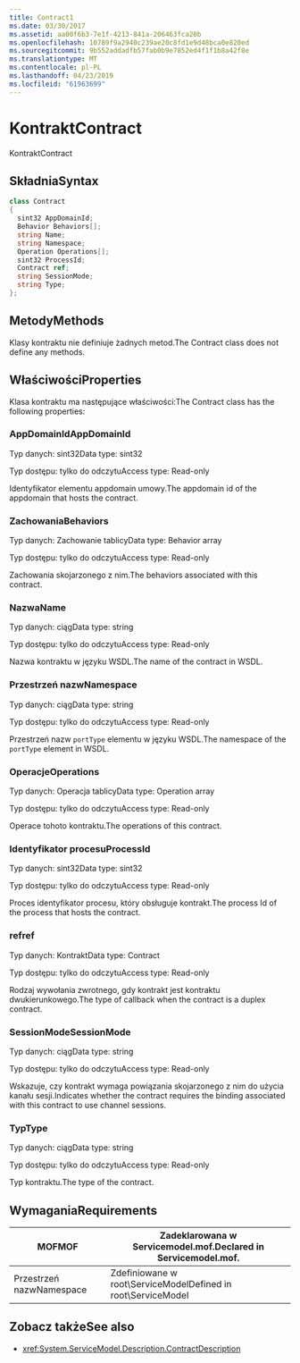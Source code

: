 ```yaml
---
title: Contract1
ms.date: 03/30/2017
ms.assetid: aa00f6b3-7e1f-4213-841a-206463fca20b
ms.openlocfilehash: 10789f9a2940c239ae20c8fd1e9d48bca0e820ed
ms.sourcegitcommit: 9b552addadfb57fab0b9e7852ed4f1f1b8a42f8e
ms.translationtype: MT
ms.contentlocale: pl-PL
ms.lasthandoff: 04/23/2019
ms.locfileid: "61963699"
---
```

# <a name="contract"></a><span data-ttu-id="096f4-102">Kontrakt</span><span class="sxs-lookup"><span data-stu-id="096f4-102">Contract</span></span>
<span data-ttu-id="096f4-103">Kontrakt</span><span class="sxs-lookup"><span data-stu-id="096f4-103">Contract</span></span>  
  
## <a name="syntax"></a><span data-ttu-id="096f4-104">Składnia</span><span class="sxs-lookup"><span data-stu-id="096f4-104">Syntax</span></span>  
  
```csharp
class Contract  
{  
  sint32 AppDomainId;  
  Behavior Behaviors[];  
  string Name;  
  string Namespace;  
  Operation Operations[];  
  sint32 ProcessId;  
  Contract ref;  
  string SessionMode;  
  string Type;  
};  
```  
  
## <a name="methods"></a><span data-ttu-id="096f4-105">Metody</span><span class="sxs-lookup"><span data-stu-id="096f4-105">Methods</span></span>  
 <span data-ttu-id="096f4-106">Klasy kontraktu nie definiuje żadnych metod.</span><span class="sxs-lookup"><span data-stu-id="096f4-106">The Contract class does not define any methods.</span></span>  
  
## <a name="properties"></a><span data-ttu-id="096f4-107">Właściwości</span><span class="sxs-lookup"><span data-stu-id="096f4-107">Properties</span></span>  
 <span data-ttu-id="096f4-108">Klasa kontraktu ma następujące właściwości:</span><span class="sxs-lookup"><span data-stu-id="096f4-108">The Contract class has the following properties:</span></span>  
  
### <a name="appdomainid"></a><span data-ttu-id="096f4-109">AppDomainId</span><span class="sxs-lookup"><span data-stu-id="096f4-109">AppDomainId</span></span>  
 <span data-ttu-id="096f4-110">Typ danych: sint32</span><span class="sxs-lookup"><span data-stu-id="096f4-110">Data type: sint32</span></span>  
  
 <span data-ttu-id="096f4-111">Typ dostępu: tylko do odczytu</span><span class="sxs-lookup"><span data-stu-id="096f4-111">Access type: Read-only</span></span>  
  
 <span data-ttu-id="096f4-112">Identyfikator elementu appdomain umowy.</span><span class="sxs-lookup"><span data-stu-id="096f4-112">The appdomain id of the appdomain that hosts the contract.</span></span>  
  
### <a name="behaviors"></a><span data-ttu-id="096f4-113">Zachowania</span><span class="sxs-lookup"><span data-stu-id="096f4-113">Behaviors</span></span>  
 <span data-ttu-id="096f4-114">Typ danych: Zachowanie tablicy</span><span class="sxs-lookup"><span data-stu-id="096f4-114">Data type: Behavior array</span></span>  
  
 <span data-ttu-id="096f4-115">Typ dostępu: tylko do odczytu</span><span class="sxs-lookup"><span data-stu-id="096f4-115">Access type: Read-only</span></span>  
  
 <span data-ttu-id="096f4-116">Zachowania skojarzonego z nim.</span><span class="sxs-lookup"><span data-stu-id="096f4-116">The behaviors associated with this contract.</span></span>  
  
### <a name="name"></a><span data-ttu-id="096f4-117">Nazwa</span><span class="sxs-lookup"><span data-stu-id="096f4-117">Name</span></span>  
 <span data-ttu-id="096f4-118">Typ danych: ciąg</span><span class="sxs-lookup"><span data-stu-id="096f4-118">Data type: string</span></span>  
  
 <span data-ttu-id="096f4-119">Typ dostępu: tylko do odczytu</span><span class="sxs-lookup"><span data-stu-id="096f4-119">Access type: Read-only</span></span>  
  
 <span data-ttu-id="096f4-120">Nazwa kontraktu w języku WSDL.</span><span class="sxs-lookup"><span data-stu-id="096f4-120">The name of the contract in WSDL.</span></span>  
  
### <a name="namespace"></a><span data-ttu-id="096f4-121">Przestrzeń nazw</span><span class="sxs-lookup"><span data-stu-id="096f4-121">Namespace</span></span>  
 <span data-ttu-id="096f4-122">Typ danych: ciąg</span><span class="sxs-lookup"><span data-stu-id="096f4-122">Data type: string</span></span>  
  
 <span data-ttu-id="096f4-123">Typ dostępu: tylko do odczytu</span><span class="sxs-lookup"><span data-stu-id="096f4-123">Access type: Read-only</span></span>  
  
 <span data-ttu-id="096f4-124">Przestrzeń nazw `portType` elementu w języku WSDL.</span><span class="sxs-lookup"><span data-stu-id="096f4-124">The namespace of the `portType` element in WSDL.</span></span>  
  
### <a name="operations"></a><span data-ttu-id="096f4-125">Operacje</span><span class="sxs-lookup"><span data-stu-id="096f4-125">Operations</span></span>  
 <span data-ttu-id="096f4-126">Typ danych: Operacja tablicy</span><span class="sxs-lookup"><span data-stu-id="096f4-126">Data type: Operation array</span></span>  
  
 <span data-ttu-id="096f4-127">Typ dostępu: tylko do odczytu</span><span class="sxs-lookup"><span data-stu-id="096f4-127">Access type: Read-only</span></span>  
  
 <span data-ttu-id="096f4-128">Operace tohoto kontraktu.</span><span class="sxs-lookup"><span data-stu-id="096f4-128">The operations of this contract.</span></span>  
  
### <a name="processid"></a><span data-ttu-id="096f4-129">Identyfikator procesu</span><span class="sxs-lookup"><span data-stu-id="096f4-129">ProcessId</span></span>  
 <span data-ttu-id="096f4-130">Typ danych: sint32</span><span class="sxs-lookup"><span data-stu-id="096f4-130">Data type: sint32</span></span>  
  
 <span data-ttu-id="096f4-131">Typ dostępu: tylko do odczytu</span><span class="sxs-lookup"><span data-stu-id="096f4-131">Access type: Read-only</span></span>  
  
 <span data-ttu-id="096f4-132">Proces identyfikator procesu, który obsługuje kontrakt.</span><span class="sxs-lookup"><span data-stu-id="096f4-132">The process Id of the process that hosts the contract.</span></span>  
  
### <a name="ref"></a><span data-ttu-id="096f4-133">ref</span><span class="sxs-lookup"><span data-stu-id="096f4-133">ref</span></span>  
 <span data-ttu-id="096f4-134">Typ danych: Kontrakt</span><span class="sxs-lookup"><span data-stu-id="096f4-134">Data type: Contract</span></span>  
  
 <span data-ttu-id="096f4-135">Typ dostępu: tylko do odczytu</span><span class="sxs-lookup"><span data-stu-id="096f4-135">Access type: Read-only</span></span>  
  
 <span data-ttu-id="096f4-136">Rodzaj wywołania zwrotnego, gdy kontrakt jest kontraktu dwukierunkowego.</span><span class="sxs-lookup"><span data-stu-id="096f4-136">The type of callback when the contract is a duplex contract.</span></span>  
  
### <a name="sessionmode"></a><span data-ttu-id="096f4-137">SessionMode</span><span class="sxs-lookup"><span data-stu-id="096f4-137">SessionMode</span></span>  
 <span data-ttu-id="096f4-138">Typ danych: ciąg</span><span class="sxs-lookup"><span data-stu-id="096f4-138">Data type: string</span></span>  
  
 <span data-ttu-id="096f4-139">Typ dostępu: tylko do odczytu</span><span class="sxs-lookup"><span data-stu-id="096f4-139">Access type: Read-only</span></span>  
  
 <span data-ttu-id="096f4-140">Wskazuje, czy kontrakt wymaga powiązania skojarzonego z nim do użycia kanału sesji.</span><span class="sxs-lookup"><span data-stu-id="096f4-140">Indicates whether the contract requires the binding associated with this contract to use channel sessions.</span></span>  
  
### <a name="type"></a><span data-ttu-id="096f4-141">Typ</span><span class="sxs-lookup"><span data-stu-id="096f4-141">Type</span></span>  
 <span data-ttu-id="096f4-142">Typ danych: ciąg</span><span class="sxs-lookup"><span data-stu-id="096f4-142">Data type: string</span></span>  
  
 <span data-ttu-id="096f4-143">Typ dostępu: tylko do odczytu</span><span class="sxs-lookup"><span data-stu-id="096f4-143">Access type: Read-only</span></span>  
  
 <span data-ttu-id="096f4-144">Typ kontraktu.</span><span class="sxs-lookup"><span data-stu-id="096f4-144">The type of the contract.</span></span>  
  
## <a name="requirements"></a><span data-ttu-id="096f4-145">Wymagania</span><span class="sxs-lookup"><span data-stu-id="096f4-145">Requirements</span></span>  
  
|<span data-ttu-id="096f4-146">MOF</span><span class="sxs-lookup"><span data-stu-id="096f4-146">MOF</span></span>|<span data-ttu-id="096f4-147">Zadeklarowana w Servicemodel.mof.</span><span class="sxs-lookup"><span data-stu-id="096f4-147">Declared in Servicemodel.mof.</span></span>|  
|---------|-----------------------------------|  
|<span data-ttu-id="096f4-148">Przestrzeń nazw</span><span class="sxs-lookup"><span data-stu-id="096f4-148">Namespace</span></span>|<span data-ttu-id="096f4-149">Zdefiniowane w root\ServiceModel</span><span class="sxs-lookup"><span data-stu-id="096f4-149">Defined in root\ServiceModel</span></span>|  
  
## <a name="see-also"></a><span data-ttu-id="096f4-150">Zobacz także</span><span class="sxs-lookup"><span data-stu-id="096f4-150">See also</span></span>

- <xref:System.ServiceModel.Description.ContractDescription>
